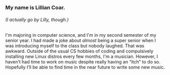 ### My name is Lillian Coar.

###### (I actually go by Lilly, though.)

I'm majoring in computer science, and I'm in my second semester of my senior year. I had made a joke about *almost* being a super senior when I was introducing myself to the class but nobody laughed. That was awkward. Outside of the usual CS hobbies of coding and compulsively installing new Linux distros every few months, I'm a musician. However, I haven’t had time to work on music despite really having an “itch” to do so. Hopefully I’ll be able to find time in the near future to write some new music.
